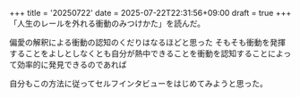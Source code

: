 +++
title = '20250722'
date = 2025-07-22T22:31:56+09:00
draft = true
+++
「人生のレールを外れる衝動のみつけかた」を読んだ。

偏愛の解釈による衝動の認知のくだりはなるほどと思った
そもそも衝動を発揮することをよしとしなくとも自分が熱中できることを衝動を認知することによって効率的に発見できるのであれば

自分もこの方法に従ってセルフインタビューをはじめてみようと思った。